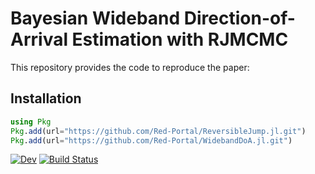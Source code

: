 # Bayesian Wideband Direction-of-Arrival Estimation with RJMCMC

This repository provides the code to reproduce the paper:
> 

## Installation

```julia
using Pkg
Pkg.add(url="https://github.com/Red-Portal/ReversibleJump.jl.git")
Pkg.add(url="https://github.com/Red-Portal/WidebandDoA.jl.git")
```


[![Dev](https://img.shields.io/badge/docs-dev-blue.svg)](https://krkim.me/WideBandDOA.jl/dev/)
[![Build Status](https://github.com/Red-Portal/WideBandDOA.jl/actions/workflows/CI.yml/badge.svg?branch=main)](https://github.com/Red-Portal/WideBandDOA.jl/actions/workflows/CI.yml?query=branch%3Amain)



